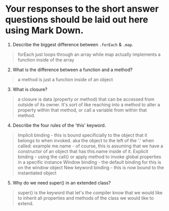 # Your responses to the short answer questions should be laid out here using Mark Down.
1. Describe the biggest difference between `.forEach` & `.map`.
> forEach just loops through an array while map actually implements a function inside of the array
2. What is the difference between a function and a method?
> a method is just a function inside of an object
3. What is closure?
> a closure is data (property or method) that can be accessed from outside of its owner. It's sort of like reaching into a method to alter a property within that method, or call a variable from within that method.
4. Describe the four rules of the 'this' keyword.
> Implicit binding - this is bound specificially to the object that it belongs to when invoked. aka the object to the left of the '.' when called: example me.name - of course, this is assuming that we have a constructor of an object that has this.name inside of it.
> Explicit binding - using the call() or apply method to invoke global properties in a specific instance
> Window binding - the default binding for this is on the window object
> New keyword binding - this is now bound to the instantiated object
5. Why do we need super() in an extended class?
> super() is the keyword that let's the compiler know that we would like to inherit all properties and methods of the class we would like to extend.